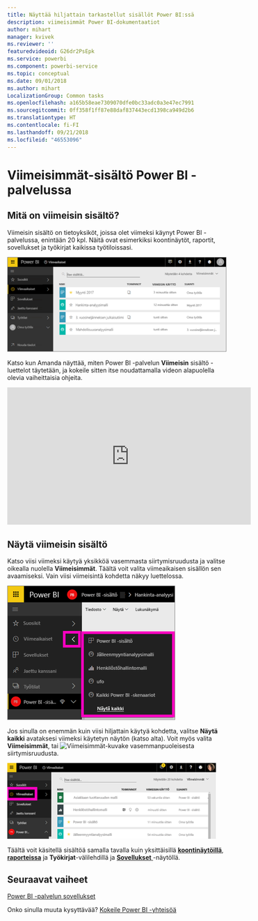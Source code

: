 ```yaml
---
title: Näyttää hiljattain tarkastellut sisällöt Power BI:ssä
description: viimeisimmät Power BI-dokumentaatiot
author: mihart
manager: kvivek
ms.reviewer: ''
featuredvideoid: G26dr2PsEpk
ms.service: powerbi
ms.component: powerbi-service
ms.topic: conceptual
ms.date: 09/01/2018
ms.author: mihart
LocalizationGroup: Common tasks
ms.openlocfilehash: a165b58eae7309070dfe0bc33adc0a3e47ec7991
ms.sourcegitcommit: 0ff358f1ff87e88daf837443ecd1398ca949d2b6
ms.translationtype: HT
ms.contentlocale: fi-FI
ms.lasthandoff: 09/21/2018
ms.locfileid: "46553096"
---
```

# <a name="recent-content-in-power-bi-service"></a>**Viimeisimmät**-sisältö Power BI -palvelussa


## <a name="what-is-recent-content"></a>Mitä on viimeisin sisältö?
Viimeisin sisältö on tietoyksiköt, joissa olet viimeksi käynyt Power BI -palvelussa, enintään 20 kpl.  Näitä ovat esimerkiksi koontinäytöt, raportit, sovellukset ja työkirjat kaikissa työtiloissasi.

![Viimeisin sisältö -ikkuna](./media/end-user-recent/power-bi-recent-screen.png)

Katso kun Amanda näyttää, miten Power BI -palvelun **Viimeisin** sisältö -luettelot täytetään, ja kokeile sitten itse noudattamalla videon alapuolella olevia vaiheittaisia ohjeita.

<iframe width="560" height="315" src="https://www.youtube.com/embed/G26dr2PsEpk" frameborder="0" allowfullscreen></iframe>

## <a name="display-recent-content"></a>Näytä viimeisin sisältö
Katso viisi viimeksi käytyä yksikköä vasemmasta siirtymisruudusta ja valitse oikealla nuolella **Viimeisimmät**.  Täältä voit valita viimeaikaisen sisällön sen avaamiseksi. Vain viisi viimeisintä kohdetta näkyy luettelossa.

![Viimeisin sisältö -avauspainike](./media/end-user-recent/power-bi-recent-flyout-new.png)

Jos sinulla on enemmän kuin viisi hiljattain käytyä kohdetta, valitse **Näytä kaikki** avataksesi viimeksi käytetyn näytön (katso alta). Voit myös valita **Viimeisimmät**, tai ![Viimeisimmät-kuvake](./media/end-user-recent/power-bi-recent-icon.png) vasemmanpuoleisesta siirtymisruudusta.

![näytä kaikki viimeisin sisältö](./media/end-user-recent/power-bi-recent-list.png)

Täältä voit käsitellä sisältöä samalla tavalla kuin yksittäisillä [ **koontinäytöillä**](end-user-dashboards.md), [ **raporteissa**](end-user-reports.md) ja  **Työkirjat**-välilehdillä ja [ **Sovellukset** ](end-user-apps.md)-näytöllä.

## <a name="next-steps"></a>Seuraavat vaiheet
[Power BI -palvelun sovellukset](end-user-apps.md)

Onko sinulla muuta kysyttävää? [Kokeile Power BI -yhteisöä](http://community.powerbi.com/)

